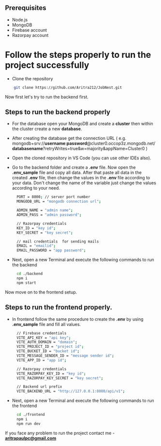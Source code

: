 ## Prerequisites

- Node.js
- MongoDB
- Firebase account
- Razorpay account

# Follow the steps properly to run the project successfully

- Clone the repository

```bash
    git clone https://github.com/Aritra212/JobNest.git
```

Now first let's try to run the backend first.

## Steps to run the backend properly

- For the database open your MongoDB and create a **cluster** then within the cluster create a new **database**.
- After creating the database get the connection URL ( e.g. mongodb+srv://**username**:**password**@cluster0.occop3z.mongodb.net/**databasename**?retryWrites=true&w=majority&appName=Cluster0 )
- Open the cloned repository in VS Code (you can use other IDEs also).
- Go to the backend folder and create a **.env** file. Now open the **.env_sample** file and copy all data. After that paste all data in the created **.env** file, then change the values in the **.env** file according to your data. Don't change the name of the variable just change the values according to your need.

  ```bash
    PORT = 8000; // server port number
    MONGODB_URL = "mongodb connection url";

    ADMIN_NAME = "admin name";
    ADMIN_PASS = "admin password";

    // Razorpay credentials
    KEY_ID = "key id";
    KEY_SECRET = "key secret";

    // mail credentials  for sending mails
    EMAIL = "emailid";
    EMAIL_PASSWORD = "app password";

  ```

- Next, open a new Terminal and execute the following commands to run the backend

  ```bash
    cd ./backend
    npm i
    npm start
  ```

Now move on to the frontend setup.

## Steps to run the frontend properly.

- In frontend follow the same procedure to create the **.env** by using **.env_sample** file and fill all values.

  ```bash
    // Firebase credentials
    VITE_API_KEY = "api key";
    VITE_AUTH_DOMAIN = "domain";
    VITE_PROJECT_ID = "project id";
    VITE_BUCKET_ID = "bucket id";
    VITE_MESSAGE_SENDER_ID = "message sender id";
    VITE_APP_ID = "app id";

    // Razorpay credentials
    VITE_RAZORPAY_KEY_ID = "key id";
    VITE_RAZORPAY_KEY_SECRET = "key secret";

    // Backend url prefix
    VITE_BACKEND_URL = "http://127.0.0.1:8000/api/v1";

  ```

- Next, open a new Terminal and execute the following commands to run the frontend

  ```bash
    cd ./frontend
    npm i
    npm run dev
  ```

If you face any problem to run the project contact me - **aritrapaulpc@gmail.com**
